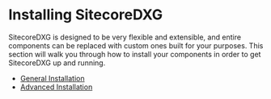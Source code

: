 # Installing SitecoreDXG

SitecoreDXG is designed to be very flexible and extensible, and entire components can be replaced with custom ones built for your purposes. This section will walk you through how to install your components in order to get SitecoreDXG up and running.

* [General Installation](/getting-started/general-installation.md)
* [Advanced Installation](/getting-started/advanced-installation.md)



